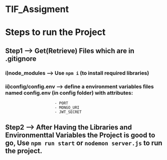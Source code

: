 # TIF_Assigment

# Steps to run the Project

## Step1 --> Get(Retrieve) Files which are in .gitignore
### i)node_modules --> Use ```npm i``` (to install required libraries)
### ii)config/config.env --> define a environment variables files named config.env (in config folder) with attributes:
                          - PORT
                          - MONGO_URI
                          - JWT_SECRET 

## Step2 -->  After Having the Libraries and Environmenttal Variables the Project is good to go, Use ```npm run start``` or `nodemon server.js` to run the project.
